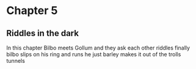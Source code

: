 # Chapter 5

## Riddles in the dark

In this chapter Bilbo meets Gollum and they ask each other riddles finally bilbo slips on his ring and runs he just barley makes it out of the trolls tunnels